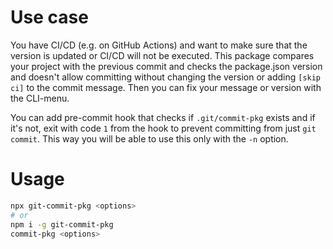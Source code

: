 # Use case

You have CI/CD (e.g. on GitHub Actions)
and want to make sure that the version is updated
or CI/CD will not be executed. This package
compares your project with the previous commit and checks
the package.json version and doesn't allow committing without
changing the version or adding `[skip ci]` to the commit message.
Then you can fix your message or version with the CLI-menu.

You can add pre-commit hook that checks if `.git/commit-pkg` exists
and if it's not, exit with code `1` from the hook to prevent committing
from just `git commit`. This way you will be able to use this only
with the `-n` option.

# Usage

```bash
npx git-commit-pkg <options>
# or
npm i -g git-commit-pkg
commit-pkg <options>
```
